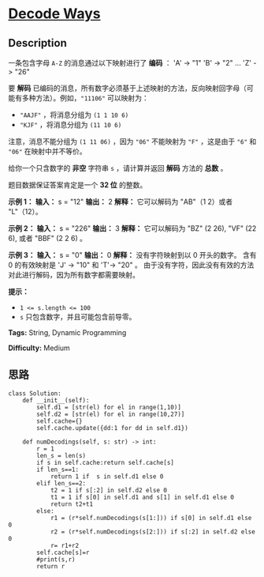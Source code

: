 # [Decode Ways][title]

## Description

一条包含字母 `A-Z` 的消息通过以下映射进行了 **编码** ：
            'A' -> "1"    'B' -> "2"    ...    'Z' -> "26"

要 **解码** 已编码的消息，所有数字必须基于上述映射的方法，反向映射回字母（可能有多种方法）。例如，`"11106"` 可以映射为：

  * `"AAJF"` ，将消息分组为 `(1 1 10 6)`
  * `"KJF"` ，将消息分组为 `(11 10 6)`

注意，消息不能分组为  `(1 11 06)` ，因为 `"06"` 不能映射为 `"F"` ，这是由于 `"6"` 和 `"06"` 在映射中并不等价。

给你一个只含数字的 **非空** 字符串 `s` ，请计算并返回 **解码** 方法的 **总数** 。

题目数据保证答案肯定是一个 **32 位** 的整数。



**示例 1：**
            **输入：** s = "12"    **输出：** 2    **解释：** 它可以解码为 "AB"（1 2）或者 "L"（12）。    

**示例 2：**
            **输入：** s = "226"    **输出：** 3    **解释：** 它可以解码为 "BZ" (2 26), "VF" (22 6), 或者 "BBF" (2 2 6) 。    

**示例 3：**
            **输入：** s = "0"    **输出：** 0    **解释：** 没有字符映射到以 0 开头的数字。    含有 0 的有效映射是 'J' -> "10" 和 'T'-> "20" 。    由于没有字符，因此没有有效的方法对此进行解码，因为所有数字都需要映射。    



**提示：**

  * `1 <= s.length <= 100`
  * `s` 只包含数字，并且可能包含前导零。


**Tags:** String, Dynamic Programming

**Difficulty:** Medium

## 思路

``` python3
class Solution:
    def __init__(self):
        self.d1 = [str(el) for el in range(1,10)]
        self.d2 = [str(el) for el in range(10,27)]
        self.cache={}
        self.cache.update({dd:1 for dd in self.d1})

    def numDecodings(self, s: str) -> int:
        r = 1
        len_s = len(s)
        if s in self.cache:return self.cache[s]
        if len_s==1:
            return 1 if  s in self.d1 else 0
        elif len_s==2:
            t2 = 1 if s[:2] in self.d2 else 0
            t1 = 1 if s[0] in self.d1 and s[1] in self.d1 else 0
            return t2+t1
        else:
            r1 = (r*self.numDecodings(s[1:])) if s[0] in self.d1 else 0
            r2 = (r*self.numDecodings(s[2:])) if s[:2] in self.d2 else 0
            r= r1+r2
        self.cache[s]=r
        #print(s,r)
        return r
```

[title]: https://leetcode-cn.com/problems/decode-ways

